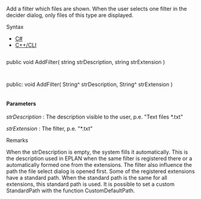 Add a filter which files are shown. When the user selects one filter in the decider dialog, only files of this type are displayed.

Syntax

* [C#](#i-syntax-CS)
* [C++/CLI](#i-syntax-CPP2005)

```
```
public void AddFilter( 
   string strDescription,
   string strExtension
)
```
```

```
```
public:
void AddFilter( 
   String^ strDescription,
   String^ strExtension
)
```
```

#### Parameters

*strDescription*
:   The description visible to the user, p.e. "Text files \*.txt"

*strExtension*
:   The filter, p.e. "\*.txt"

Remarks

When the strDescription is empty, the system fills it automatically. This is the description used in EPLAN when the same filter is registered there or a automatically formed one from the extensions. The filter also influence the path the file select dialog is opened first. Some of the registered extensions have a standard path. When the standard path is the same for all extensions, this standard path is used. It is possible to set a custom StandardPath with the function CustomDefaultPath.


